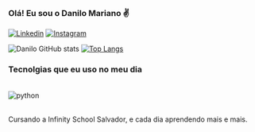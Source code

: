 ### Olá! Eu sou o Danilo Mariano ✌️

[![Linkedin](https://img.shields.io/badge/LinkedIn-0077B5?style=for-the-badge&logo=linkedin&logoColor=white)](www.linkedin.com/in/ssadanilo)
[![Instagram](https://img.shields.io/badge/Instagram-E4405F?style=for-the-badge&logo=instagram&logoColor=white)](https://www.instagram.com/ssadanilo)

![Danilo GitHub stats](https://github-readme-stats.vercel.app/api?username=ssadanilo&show_icons=true&theme=dracula)
[![Top Langs](https://github-readme-stats.vercel.app/api/top-langs/?username=ssadanilo)](https://github.com/anuraghazra/github-readme-stats)

### Tecnolgias que eu uso no meu dia

<div style="display: inline_block"><br/>
    <img align="center" alt="python" src="https://img.shields.io/badge/Python-14354C?style=for-the-badge&logo=python&logoColor=white" />
</div><br/>

Cursando a Infinity School Salvador, e cada dia aprendendo mais e mais. 
